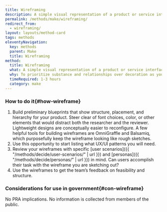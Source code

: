 ```yaml
---
title: Wireframing
description: A simple visual representation of a product or service interface.
permalink: /methods/make/wireframing/
redirect_from:
  - wireframing/
layout: layouts/method-card
tags: methods
eleventyNavigation:
  key: methods
  parent: Make
  title: Wireframing
method:
  title: Wireframing
  what: A simple visual representation of a product or service interface.
  why: To prioritize substance and relationships over decoration as you begin defining the solution. Wireframing also gives designers a great opportunity to start asking developers early questions about feasibility and structure.
  timeRequired: 1-3 hours
  category: make
---
```


### How to do it{#how-wireframe}

1. Build preliminary blueprints that show structure, placement, and hierarchy for your product. Steer clear of font choices, color, or other elements that would distract both the researcher and the reviewer. Lightweight designs are conceptually easier to reconfigure. A few helpful tools for building wireframes are OmniGraffle and Balsamiq, which purposefully keep the wireframe looking like rough sketches.
1. Use this opportunity to start listing what UX/UI patterns you will need.
1. Review your wireframes with specific [user scenarios]({{ "/methods/decide/user-scenarios/" | url }}) and [personas]({{ "/methods/decide/personas/" | url }}) in mind. Can users accomplish their task with the wireframe you are sketching out?
1. Use the wireframes to get the team’s feedback on feasibility and structure.

<section class="method--section method--section--government-considerations" markdown="1" >

### Considerations for use in government{#con-wireframe}

No PRA implications. No information is collected from members of the public.
</section>
